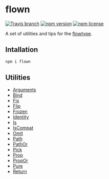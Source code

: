 # flown

[![Travis branch](https://img.shields.io/travis/lttb/flown/master.svg?style=flat-square)](https://travis-ci.org/lttb/flown)
[![npm version](https://img.shields.io/npm/v/flown.svg?style=flat-square)](https://www.npmjs.com/package/flown)
[![npm license](https://img.shields.io/npm/l/flown.svg?style=flat-square)](https://www.npmjs.com/package/flown)

A set of utilities and tips for the [flowtype](https://github.com/facebook/flow).

## Intallation

```sh
npm i flown
```

## Utilities

- [Arguments](./src/Arguments)
- [Bind](./src/Bind)
- [Fix](./src/Fix)
- [Flip](./src/Flip)
- [Frozen](./src/Frozen)
- [Identity](./src/Identity)
- [Is](./src/Is)
- [IsCompat](./src/IsCompat)
- [Omit](./src/Omit)
- [Path](./src/Path)
- [PathOr](./src/PathOr)
- [Pick](./src/Pick)
- [Prop](./src/Prop)
- [PropOr](./src/PropOr)
- [Pure](./src/Pure)
- [Return](./src/Return)
